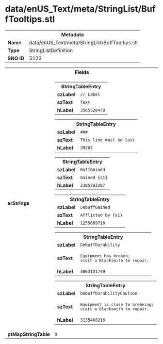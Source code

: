 <h1>data/enUS_Text/meta/StringList/BuffTooltips.stl</h1><table><tr><th colspan="100%">Metadata</th></tr><tr><td><b>Name</b></td><td>data/enUS_Text/meta/StringList/BuffTooltips.stl</td></tr><tr><td><b>Type</b></td><td>StringListDefinition</td></tr><tr><td><b>SNO ID</b></td><td>5122</td></tr></table>

<table><tr><th colspan="100%">Fields</th></tr><tr><td><b>arStrings</b></td><td><table><tr><th colspan="100%">StringTableEntry</th></tr><tr><td><b>szLabel</b></td><td><code>// Label</code></td></tr><tr><td><b>szText</b></td><td><code>Text</code></td></tr><tr><td><b>hLabel</b></td><td><code>3565520478</code></td></tr></table>


<table><tr><th colspan="100%">StringTableEntry</th></tr><tr><td><b>szLabel</b></td><td><code>###</code></td></tr><tr><td><b>szText</b></td><td><code>This line must be last</code></td></tr><tr><td><b>hLabel</b></td><td><code>39305</code></td></tr></table>


<table><tr><th colspan="100%">StringTableEntry</th></tr><tr><td><b>szLabel</b></td><td><code>BuffGained</code></td></tr><tr><td><b>szText</b></td><td><code>Gained {s1}</code></td></tr><tr><td><b>hLabel</b></td><td><code>2385793387</code></td></tr></table>


<table><tr><th colspan="100%">StringTableEntry</th></tr><tr><td><b>szLabel</b></td><td><code>DebuffGained</code></td></tr><tr><td><b>szText</b></td><td><code>Afflicted by {s1}</code></td></tr><tr><td><b>hLabel</b></td><td><code>1255689716</code></td></tr></table>


<table><tr><th colspan="100%">StringTableEntry</th></tr><tr><td><b>szLabel</b></td><td><code>DebuffDurability</code></td></tr><tr><td><b>szText</b></td><td><pre>Equipment has broken;
visit a Blacksmith to repair.</pre></td></tr><tr><td><b>hLabel</b></td><td><code>3863131749</code></td></tr></table>


<table><tr><th colspan="100%">StringTableEntry</th></tr><tr><td><b>szLabel</b></td><td><code>DebuffDurabilityCaution</code></td></tr><tr><td><b>szText</b></td><td><pre>Equipment is close to breaking;
visit a Blacksmith to repair.</pre></td></tr><tr><td><b>hLabel</b></td><td><code>3135468216</code></td></tr></table>


</td></tr><tr><td><b>ptMapStringTable</b></td><td><code>0</code></td></tr></table>

